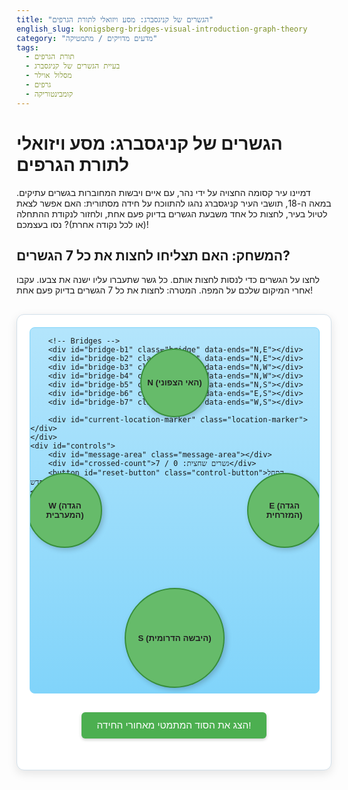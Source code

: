 ```yaml
---
title: "הגשרים של קניגסברג: מסע ויזואלי לתורת הגרפים"
english_slug: konigsberg-bridges-visual-introduction-graph-theory
category: "מדעים מדויקים / מתמטיקה"
tags:
  - תורת הגרפים
  - בעיית הגשרים של קניגסברג
  - מסלול אוילר
  - גרפים
  - קומבינטוריקה
---
```


# הגשרים של קניגסברג: מסע ויזואלי לתורת הגרפים

דמיינו עיר קסומה החצויה על ידי נהר, עם איים ויבשות המחוברות בגשרים עתיקים. במאה ה-18, תושבי העיר קניגסברג נהגו להתווכח על חידה מסתורית: האם אפשר לצאת לטיול בעיר, לחצות כל אחד משבעת הגשרים בדיוק פעם אחת, ולחזור לנקודת ההתחלה (או לכל נקודה אחרת)? נסו בעצמכם!

## המשחק: האם תצליחו לחצות את כל 7 הגשרים?

לחצו על הגשרים כדי לנסות לחצות אותם. כל גשר שתעברו עליו ישנה את צבעו. עקבו אחרי המיקום שלכם על המפה. המטרה: לחצות את כל 7 הגשרים בדיוק פעם אחת!

<div id="konigsberg-app">
    <div id="map-container">
        <!-- Landmasses -->
        <div id="land-N" class="landmass" data-land="N">N (האי הצפוני)</div>
        <div id="land-S" class="landmass" data-land="S">S (היבשה הדרומית)</div>
        <div id="land-W" class="landmass" data-land="W">W (הגדה המערבית)</div>
        <div id="land-E" class="landmass" data-land="E">E (הגדה המזרחית)</div>

        <!-- Bridges -->
        <div id="bridge-b1" class="bridge" data-ends="N,E"></div>
        <div id="bridge-b2" class="bridge" data-ends="N,E"></div>
        <div id="bridge-b3" class="bridge" data-ends="N,W"></div>
        <div id="bridge-b4" class="bridge" data-ends="N,W"></div>
        <div id="bridge-b5" class="bridge" data-ends="N,S"></div>
        <div id="bridge-b6" class="bridge" data-ends="E,S"></div>
        <div id="bridge-b7" class="bridge" data-ends="W,S"></div>

        <div id="current-location-marker" class="location-marker"></div>
    </div>
    <div id="controls">
        <div id="message-area" class="message-area"></div>
        <div id="crossed-count">גשרים שחצית: 0 / 7</div>
        <button id="reset-button" class="control-button">התחל מחדש</button>
    </div>
</div>

<style>
/* הגדרות בסיסיות לקונטיינר */
#konigsberg-app {
    font-family: 'Arial', sans-serif;
    max-width: 700px;
    margin: 30px auto;
    border: 1px solid #d3e0ea; /* Soft blue border */
    padding: 20px;
    border-radius: 12px;
    background-color: #ffffff; /* White background */
    box-shadow: 0 5px 15px rgba(0, 0, 0, 0.1); /* Subtle shadow */
    overflow: hidden; /* Ensure marker/elements stay within */
}

/* קונטיינר המפה (הנהר) */
#map-container {
    position: relative;
    width: 100%;
    padding-bottom: 65%; /* Aspect ratio 4:3 approx */
    margin-bottom: 30px;
    background: linear-gradient(to bottom, #b3e5fc, #81d4fa); /* Gradient blue for water */
    border: 1px solid #81d4fa;
    border-radius: 8px;
    overflow: hidden;
}

/* יבשות / גדות הנהר (צמתים) */
.landmass {
    position: absolute;
    background-color: #66bb6a; /* Vibrant green */
    border: 2px solid #388e3c; /* Darker green border */
    border-radius: 50%;
    width: 120px; /* Base size */
    height: 120px; /* Base size */
    display: flex;
    flex-direction: column; /* Stack text */
    justify-content: center;
    align-items: center;
    text-align: center;
    font-weight: bold;
    color: #212121; /* Dark grey text */
    font-size: 0.95em;
    cursor: default; /* Not clickable directly */
    z-index: 10;
    box-shadow: 3px 3px 8px rgba(0,0,0,0.2);
    user-select: none;
    padding: 5px;
    box-sizing: border-box; /* Include padding in size */
    transition: transform 0.3s ease-in-out; /* Subtle hover effect */
}
.landmass:hover {
     transform: scale(1.03);
}


/* מיקום ויזואלי (משוער) של היבשות על המפה */
/* אלו נקודות הייחוס עבור הגשרים והמרקר */
#land-N { top: 15%; left: 50%; transform: translate(-50%, -50%); width: 110px; height: 110px;}
#land-S { bottom: 15%; left: 50%; transform: translate(-50%, 50%); width: 160px; height: 160px;} /* Larger */
#land-W { top: 50%; left: 12%; transform: translate(-50%, -50%); }
#land-E { top: 50%; right: 12%; transform: translate(50%, -50%); }


/* הגשרים (קשתות) */
.bridge {
    position: absolute;
    background-color: #795548; /* Brown/wood color */
    height: 10px; /* Thickness */
    transform-origin: 0 0; /* Pivot point for rotation */
    cursor: pointer;
    z-index: 5;
    border-radius: 5px;
    box-shadow: 1px 1px 4px rgba(0,0,0,0.3);
    transition: background-color 0.3s ease, box-shadow 0.2s ease-in-out;
}

.bridge:hover {
    background-color: #6d4c41; /* Darker brown on hover */
    box-shadow: 2px 2px 6px rgba(0,0,0,0.4);
}

.bridge.crossed {
    background-color: #e53935; /* Red when crossed */
    box-shadow: 1px 1px 4px rgba(229, 57, 53, 0.6); /* Red glow */
}


/* מיקום וסיבוב הגשרים - מותאם ויזואלית לחיבור היבשות */
/* N (top-center), S (bottom-center), W (left-center), E (right-center) */

/* N to E */
#bridge-b1 { width: 290px; transform: rotate(38deg); top: calc(15% + 45px); left: calc(50% + 5px); transform-origin: 0% 50%;}
#bridge-b2 { width: 290px; transform: rotate(38deg); top: calc(15% + 55px); left: calc(50% - 5px); transform-origin: 0% 50%;}

/* N to W */
#bridge-b3 { width: 290px; transform: rotate(-38deg); top: calc(15% + 45px); left: calc(50% - 290px - 5px); transform-origin: 100% 50%;}
#bridge-b4 { width: 290px; transform: rotate(-38deg); top: calc(15% + 55px); left: calc(50% - 290px + 5px); transform-origin: 100% 50%;}

/* N to S */
#bridge-b5 { width: 10px; height: calc(90% - 15% - 110px/2 - 160px/2 - 10px); top: calc(15% + 110px/2); left: calc(50% - 5px); transform: rotate(0deg); transform-origin: 50% 0%;}

/* E to S */
#bridge-b6 { width: 230px; transform: rotate(130deg); top: calc(50% + 40px); left: calc(88% - 230px/2); transform-origin: 50% 0%;}

/* W to S */
#bridge-b7 { width: 230px; transform: rotate(-130deg); top: calc(50% + 40px); left: calc(12% - 230px/2); transform-origin: 50% 0%;}


/* סמן המיקום הנוכחי של המשתמש */
#current-location-marker {
     position: absolute;
     background-color: #ffca28; /* Brighter yellow */
     border: 3px solid #fb8c00; /* Orange border */
     border-radius: 50%;
     width: 40px; /* Smaller, more agile marker */
     height: 40px;
     display: flex;
     justify-content: center;
     align-items: center;
     font-size: 0.75em;
     font-weight: bold;
     color: #333;
     z-index: 20;
     pointer-events: none; /* Don't block clicks on things below */
     transition: top 0.6s ease-in-out, left 0.6s ease-in-out, transform 0.6s ease-in-out; /* Smooth movement */
     text-align: center;
     /* The JS will set top/left based on landmassPositions.
        Transform is needed to center the marker div itself on those coordinates. */
     transform: translate(-50%, -50%);
     box-shadow: 0 0 10px rgba(255, 202, 40, 0.7); /* Glow effect */
}
#current-location-marker::after { /* Add a pulsing effect */
    content: '';
    display: block;
    position: absolute;
    width: 100%;
    height: 100%;
    border-radius: 50%;
    background-color: #ffca28;
    animation: pulse 1.5s infinite;
    z-index: -1; /* Behind the marker */
}

@keyframes pulse {
    0% {
        transform: scale(1);
        opacity: 0.8;
    }
    70% {
        transform: scale(1.5);
        opacity: 0;
    }
    100% {
        transform: scale(1);
        opacity: 0;
    }
}


/* אזור בקרה והודעות */
#controls {
    text-align: center;
    padding-top: 10px;
}

.message-area {
    margin-bottom: 15px;
    font-size: 1.1em;
    min-height: 1.5em; /* Prevent layout shift */
    color: #333;
    font-style: italic;
}

#crossed-count {
    margin-bottom: 15px;
    font-size: 1.1em;
    font-weight: bold;
    color: #424242;
}

.control-button {
    padding: 12px 20px;
    font-size: 1em;
    cursor: pointer;
    background-color: #03a9f4; /* Light blue */
    color: white;
    border: none;
    border-radius: 6px;
    transition: background-color 0.3s ease, transform 0.1s ease;
    box-shadow: 0 2px 5px rgba(0,0,0,0.2);
}

.control-button:hover {
    background-color: #0288d1; /* Darker blue */
    transform: translateY(-1px);
    box-shadow: 0 4px 8px rgba(0,0,0,0.25);
}
.control-button:active {
    background-color: #01579b; /* Even darker */
    transform: translateY(0);
    box-shadow: 0 1px 3px rgba(0,0,0,0.2);
}


/* לחצן הצגת הסבר */
#explanation-button {
    display: block;
    width: fit-content;
    margin: 30px auto;
    padding: 12px 25px;
    font-size: 1.1em;
    cursor: pointer;
    background-color: #4CAF50; /* Green */
    color: white;
    border: none;
    border-radius: 6px;
    transition: background-color 0.3s ease, transform 0.1s ease;
    box-shadow: 0 2px 5px rgba(0,0,0,0.2);
}

#explanation-button:hover {
    background-color: #388E3C; /* Darker green */
    transform: translateY(-1px);
    box-shadow: 0 4px 8px rgba(0,0,0,0.25);
}
#explanation-button:active {
     background-color: #1b5e20; /* Even darker */
     transform: translateY(0);
     box-shadow: 0 1px 3px rgba(0,0,0,0.2);
}


/* אזור ההסבר המלא */
#full-explanation {
    display: none; /* Initially hidden */
    margin-top: 30px;
    padding: 20px;
    border: 1px solid #d3e0ea;
    border-radius: 12px;
    background-color: #ffffff;
    box-shadow: 0 5px 15px rgba(0, 0, 0, 0.1);
    line-height: 1.7;
    color: #333;
}

#full-explanation h2 {
    color: #212121;
    border-bottom: 2px solid #e0e0e0; /* Light grey border */
    padding-bottom: 8px;
    margin-top: 25px;
    margin-bottom: 15px;
}

#full-explanation h2:first-child {
     margin-top: 0;
}

#full-explanation p {
    margin-bottom: 15px;
    text-align: justify;
}

#full-explanation ul {
    margin-bottom: 15px;
    padding-left: 20px;
}

#full-explanation li {
    margin-bottom: 8px;
}

</style>

<button id="explanation-button">הצג את הסוד המתמטי מאחורי החידה!</button>

<div id="full-explanation">
    <h2>הגשרים של קניגסברג: הסוד המתמטי נחשף</h2>

    <p>
        כמוכם, תושבי קניגסברג של המאה ה-18 ניסו שוב ושוב למצוא מסלול קסום שיחצה את כל שבעת הגשרים בדיוק פעם אחת. איש לא הצליח. האם זה אומר שהם לא התאמצו מספיק? או שיש סיבה עמוקה יותר לכך?
    </p>

    <h2>הראייה המהפכנית של אוילר</h2>
    <p>
        בשנת 1736, המתמטיקאי השוויצרי הגאון לאונרד אוילר ניגש לבעיה בצורה לא שגרתית. הוא התעלם לחלוטין מצורת הנהר, אורכי הגשרים וגודל היבשות. הוא הבין שמה שחשוב באמת אלו רק ה"חיבורים": אילו פיסות יבשה מחוברות על ידי אילו גשרים, וכמה גשרים מחוברים לכל פיסת יבשה.
    </p>

    <h2>לידתה של תורת הגרפים</h2>
    <p>
        הגישה המבריקה הזו הובילה את אוילר להמציא ענף מתמטי חדש לגמרי: <strong>תורת הגרפים</strong>. בגרף, אנחנו מייצגים את ה"דברים" (כמו היבשות בקניגסברג) כ<strong>צמתים</strong> (או קודקודים), ואת ה"קשרים" ביניהם (כמו הגשרים) כ<strong>קשתות</strong> (או צלעות).
    </p>

    <h2>קניגסברג כגרף - כמה קשרים יש לכל יבשה?</h2>
    <p>
        אם נתרגם את מפת קניגסברג לגרף, נקבל 4 צמתים (N, S, W, E) ו-7 קשתות (b1 עד b7). ה"דרגה" של כל צומת היא פשוט מספר הקשתות המחוברות אליו:
        <ul>
            <li>צומת N (האי הצפוני): מחובר ל-5 גשרים (דרגה 5)</li>
            <li>צומת E (הגדה המזרחית): מחובר ל-3 גשרים (דרגה 3)</li>
            <li>צומת W (הגדה המערבית): מחובר ל-3 גשרים (דרגה 3)</li>
            <li>צומת S (היבשה הדרומית): מחובר ל-3 גשרים (דרגה 3)</li>
        </ul>
        שימו לב: כל הדרגות (5, 3, 3, 3) הן מספרים אי-זוגיים!
    </p>

    <h2>המשפט האלגנטי של אוילר</h2>
    <p>
        אוילר גילה סוד פשוט אך רב עוצמה: ניתן למצוא מסלול שעובר בכל קשת בגרף בדיוק פעם אחת (מסלול אוילר) רק אם מתקיים אחד מהתנאים הבאים:
        <ul>
            <li>לכל הצמתים בגרף יש <strong>דרגה זוגית</strong>. במקרה כזה, אפשר להתחיל ולסיים באותו צומת (מעגל אוילר).</li>
            <li>יש לכל היותר <strong>שני צמתים</strong> בגרף בעלי דרגה אי-זוגית. במקרה כזה, חייבים להתחיל באחד מהם ולסיים בשני.</li>
        </ul>
        אם יש יותר משני צמתים בעלי דרגה אי-זוגית, <strong>מסלול אוילר אינו קיים כלל</strong>.
    </p>

    <h2>הפסיקה לגשרים של קניגסברג</h2>
    <p>
        במקרה שלנו, כל ארבעת הצמתים (N, S, W, E) הם בעלי דרגה אי-זוגית. לפי המשפט של אוילר, מכיוון שיש לנו <strong>ארבעה</strong> צמתים כאלה (הרבה יותר משניים), פשוט <strong>בלתי אפשרי</strong> לחצות את כל שבעת הגשרים בדיוק פעם אחת. ניסיונות התושבים נדונו לכישלון מראש!
    </p>

    <h2>השפעה אדירה: העולם המודרני ותורת הגרפים</h2>
    <p>
        מה שהתחיל כפתרון לחידה מקומית בקניגסברג הפך להיות אחד הכלים היסודיים והחשובים ביותר במתמטיקה ובמדעי המחשב. תורת הגרפים נמצאת בכל מקום סביבנו:
        <ul>
            <li><strong>רשתות חברתיות:</strong> אנשים הם צמתים, חברויות/קשרים הם קשתות. ניתוח רשתות חברתיות מסתמך על תורת הגרפים.</li>
            <li><strong>ניווט ו-GPS:</strong> ערים הן צמתים, כבישים הם קשתות. מציאת המסלול הקצר או המהיר ביותר היא בעיית גרפים קלאסית.</li>
            <li><strong>מנועי חיפוש:</strong> עמודי אינטרנט הם צמתים, קישורים ביניהם הם קשתות. האלגוריתם של גוגל (PageRank) מבוסס על מבנה הגרף של האינטרנט.</li>
            <li><strong>ביולוגיה ומדעי החיים:</strong> רשתות גנטיות, אינטראקציות בין חלבונים - כולם ניתנים לייצוג ולניתוח כגרפים.</li>
            <li><strong>לוגיסטיקה ותכנון:</strong> תכנון קווי תחבורה ציבורית, ניתוב חבילות בדואר, או ארגון שרשרת אספקה - כולם משתמשים בתורת הגרפים.</li>
        </ul>
        כך, חידה שנראתה כמו משחק פשוט הובילה לתגלית מתמטית שהניחה את היסודות לתחומים רבים המעצבים את העולם הטכנולוגי של ימינו.
    </p>
</div>


<script>
document.addEventListener('DOMContentLoaded', () => {
    // Map landmass ID to its approximate center coordinates (relative %) for marker positioning.
    // These should correspond roughly to the visual center specified in CSS.
    const landmassPositions = {
        'N': { top: '15%', left: '50%' },
        'S': { top: '85%', left: '50%' }, /* bottom 15% means top 85% */
        'W': { top: '50%', left: '12%' },
        'E': { top: '50%', left: '88%' } /* right 12% means left 88% */
    };

    // Define bridges and their connections (the graph structure)
    const bridges = {
        'b1': { ends: ['N', 'E'], element: document.getElementById('bridge-b1') },
        'b2': { ends: ['N', 'E'], element: document.getElementById('bridge-b2') },
        'b3': { ends: ['N', 'W'], element: document.getElementById('bridge-b3') },
        'b4': { ends: ['N', 'W'], element: document.getElementById('bridge-b4') },
        'b5': { ends: ['N', 'S'], element: document.getElementById('bridge-b5') },
        'b6': { ends: ['E', 'S'], element: document.getElementById('bridge-b6') },
        'b7': { ends: ['W', 'S'], element: document.getElementById('bridge-b7') }
    };

    // Game state variables
    let currentLandmass = 'N'; // Start on the North island
    let bridgesCrossedState = {}; // Tracks which bridges have been crossed { b1: false, ... }
    let crossedCount = 0;
    const totalBridges = Object.keys(bridges).length;

    // UI elements
    const messageArea = document.getElementById('message-area');
    const crossedCountDisplay = document.getElementById('crossed-count');
    const resetButton = document.getElementById('reset-button');
    const explanationButton = document.getElementById('explanation-button');
    const explanationDiv = document.getElementById('full-explanation');
    const locationMarker = document.getElementById('current-location-marker');
    const landmassElements = {
        'N': document.getElementById('land-N'),
        'S': document.getElementById('land-S'),
        'W': document.getElementById('land-W'),
        'E': document.getElementById('land-E')
    };


    // --- Game Logic Functions ---

    // Updates the visual position of the marker
    function updateMarkerPosition() {
        const pos = landmassPositions[currentLandmass];
        locationMarker.style.top = pos.top;
        locationMarker.style.left = pos.left;

        // Optional: Add a class to the current landmass for visual feedback (e.g., pulse)
        Object.values(landmassElements).forEach(el => el.classList.remove('active'));
        landmassElements[currentLandmass].classList.add('active');
    }

    // Resets the game state and UI
    function resetGame() {
        currentLandmass = 'N'; // Reset to the starting landmass
        crossedCount = 0;
        bridgesCrossedState = {}; // Clear crossed bridges
        for (const bridgeId in bridges) {
            bridgesCrossedState[bridgeId] = false;
            bridges[bridgeId].element.classList.remove('crossed'); // Remove crossed visual state
        }

        // Update UI
        messageArea.textContent = 'לחץ על גשר כדי להתחיל את המסע שלך!';
        crossedCountDisplay.textContent = `גשרים שחצית: ${crossedCount} / ${totalBridges}`;
        updateMarkerPosition(); // Move marker back to start

        // Ensure win message is cleared if reset after winning
         if (messageArea.classList.contains('win-message')) {
            messageArea.classList.remove('win-message');
             messageArea.textContent = 'לחץ על גשר כדי להתחיל את המסע שלך!'; // Reset initial message
        }
    }

    // Handles a bridge click event
    function handleBridgeClick(bridgeId) {
        const bridge = bridges[bridgeId];
        const [end1, end2] = bridge.ends; // The two landmasses the bridge connects

        // Check if the user is currently on one of the landmasses connected by this bridge
        if (currentLandmass !== end1 && currentLandmass !== end2) {
            messageArea.textContent = `אה! כדי לחצות את הגשר הזה, אתה צריך להיות ביבשה ${end1} או ${end2}. אתה נמצא כרגע ב- ${currentLandmass}.`;
            return; // Invalid move
        }

        // Check if the bridge has already been crossed
        if (bridgesCrossedState[bridgeId]) {
            messageArea.textContent = `כבר חצית את הגשר הזה! זכור, המטרה היא לחצות כל גשר בדיוק פעם אחת.`;
            return; // Invalid move
        }

        // Valid move!
        bridgesCrossedState[bridgeId] = true; // Mark bridge as crossed
        bridge.element.classList.add('crossed'); // Change bridge color visually
        crossedCount++; // Increment count

        // Update current location to the other end of the bridge
        currentLandmass = (currentLandmass === end1) ? end2 : end1;

        // Update UI
        messageArea.textContent = `חצית גשר! אתה נמצא כעת ביבשה ${currentLandmass}.`;
        crossedCountDisplay.textContent = `גשרים שחצית: ${crossedCount} / ${totalBridges}`;
        updateMarkerPosition(); // Animate marker to the new location

        // Check for win condition
        if (crossedCount === totalBridges) {
            messageArea.textContent = '🥳 מזל טוב! חצית את כל 7 הגשרים! 🎉 (קרא את ההסבר למטה כדי לגלות למה זה ניצחון מיוחד...)';
            messageArea.classList.add('win-message'); /* Optional class for win styling */
        }
    }

    // --- Event Listeners ---

    // Add click listeners to all bridge elements
    for (const bridgeId in bridges) {
        bridges[bridgeId].element.addEventListener('click', () => handleBridgeClick(bridgeId));
    }

    // Add click listener to the reset button
    resetButton.addEventListener('click', resetGame);

    // Add click listener to the explanation button
    explanationButton.addEventListener('click', () => {
        const isHidden = explanationDiv.style.display === 'none' || explanationDiv.style.display === '';
        explanationDiv.style.display = isHidden ? 'block' : 'none';
        explanationButton.textContent = isHidden ? 'הסתר את הסוד המתמטי' : 'הצג את הסוד המתמטי מאחורי החידה!';
    });

    // --- Initial Setup ---

    resetGame(); // Start the game when the page loads
    explanationDiv.style.display = 'none'; // Ensure explanation is hidden initially
});

</script>